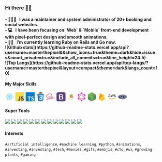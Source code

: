 ### Hi there 👋🏿

<h4>- 👨🏿‍💻  &nbsp; I was a maintainer and system administrator of 20+ booking and social websites.
<br>- 💻  &nbsp; I have been focusing on `Web` & `Mobile` front-end development with pixel-perfect design and smooth animations.
<br>- ✍🏿  &nbsp; I’m currently learning Ruby on Rails and Go now.
<br>
![Github stats](https://github-readme-stats.vercel.app/api?username=masterthepixel&&show_icons=true&theme=dark&hide=issues&count_private=true&include_all_commits=true&line_height=24.5)
<br>
![Top Langs](https://github-readme-stats.vercel.app/api/top-langs/?username=masterthepixel&layout=compact&theme=dark&langs_count=10)
  
#### My Major Skills

<code title='React'><img height="30" src="https://raw.githubusercontent.com/github/explore/80688e429a7d4ef2fca1e82350fe8e3517d3494d/topics/react/react.png"></code>
<code title='Javascript'><img height="30" src="https://raw.githubusercontent.com/github/explore/80688e429a7d4ef2fca1e82350fe8e3517d3494d/topics/javascript/javascript.png"></code>
<code title='Typescript'><img height="30" src="https://raw.githubusercontent.com/github/explore/80688e429a7d4ef2fca1e82350fe8e3517d3494d/topics/typescript/typescript.png"></code>
<code title='CSS'><img height="30" src="https://raw.githubusercontent.com/github/explore/80688e429a7d4ef2fca1e82350fe8e3517d3494d/topics/css/css.png"></code>
<code title='SASS/SCSS'><img height="30" src="https://raw.githubusercontent.com/github/explore/80688e429a7d4ef2fca1e82350fe8e3517d3494d/topics/sass/sass.png"></code>
<code title='Bootstrap'><img height="30" src="https://raw.githubusercontent.com/github/explore/80688e429a7d4ef2fca1e82350fe8e3517d3494d/topics/bootstrap/bootstrap.png"></code>
<code title='Objective-C'><img height="30" src="https://raw.githubusercontent.com/github/explore/80688e429a7d4ef2fca1e82350fe8e3517d3494d/topics/objective-c/objective-c.png"></code>
<code title='GraphQL'><img height="30" src="https://raw.githubusercontent.com/github/explore/5c058a388828bb5fde0bcafd4bc867b5bb3f26f3/topics/graphql/graphql.png"></code>
<code title='Node.js'><img height="30" src="https://raw.githubusercontent.com/github/explore/80688e429a7d4ef2fca1e82350fe8e3517d3494d/topics/nodejs/nodejs.png"></code>
<code title='Firebase'><img height="30" src="https://raw.githubusercontent.com/github/explore/80688e429a7d4ef2fca1e82350fe8e3517d3494d/topics/firebase/firebase.png"></code>
<code title='Amazon Web Services'><img height="30" src="https://raw.githubusercontent.com/github/explore/80688e429a7d4ef2fca1e82350fe8e3517d3494d/topics/aws/aws.png"></code>
<code title='PHP'><img height="30" src="https://raw.githubusercontent.com/github/explore/80688e429a7d4ef2fca1e82350fe8e3517d3494d/topics/php/php.png"></code>

#### Super Tools

  <p>
    <img src="https://img.shields.io/badge/-Figma-F24E1E?style=flat-square&logo=Figma&logoColor=white"/>
    <img src="https://img.shields.io/badge/-Jira-0052CC?style=flat-square&logo=jira-software&logoColor=white"/>
    <img src="https://img.shields.io/badge/-Notion-000000?style=flat-square&logo=Notion&logoColor=white"/>
    <img src="https://img.shields.io/badge/-Trello-0079BF?style=flat-square&logo=Trello&logoColor=white"/>
    <img src="https://img.shields.io/badge/-Slack-4A154B?style=flat-square&logo=Slack&logoColor=red"/>
    <img src="https://img.shields.io/badge/-SandBox-000000?style=flat-square&logo=codesandbox&logoColor=white"/>
    <img src="https://img.shields.io/badge/-Bitrise-683D87?style=flat-square&logo=bitrise&logoColor=white"/>
    <img src="https://img.shields.io/badge/-Postman-FF6C37?style=flat-square&logo=postman&logoColor=white"/>
    <img src="https://img.shields.io/badge/-Google%20Cloud-4285F4?style=flat-square&logo=google-cloud&logoColor=white"/>
    <img src="https://img.shields.io/badge/-Heroku-430098?style=flat-square&logo=heroku&logoColor=white"/>
    <img src="https://img.shields.io/badge/-Docker-2496ED?style=flat-square&logo=docker&logoColor=white"/>
    <img src="https://img.shields.io/badge/-Github-000000?style=flat-square&logo=Github&logoColor=white"/>
    <img src="https://img.shields.io/badge/-Kubernetes-0052CC?style=flat-square&logo=Kubernetes&logoColor=white"/>
  </p>
  
  #### Interests
  
  `#artificial intelligence`, `#machine learning`, `#python`, `#animations`, `#investing`, `#investing`, `#tech`, `#movies`, `#gifs`, `#emojis`, `#cto`, `#ux`, `#growing plants`, `#gaming`
